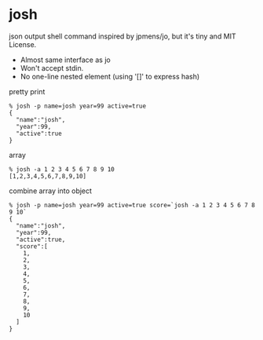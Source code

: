 # josh

json output shell command inspired by jpmens/jo, but it's tiny and MIT License.

- Almost same interface as jo
- Won't accept stdin.
- No one-line nested element (using '[]' to express hash)

pretty print
```
% josh -p name=josh year=99 active=true
{
  "name":"josh",
  "year":99,
  "active":true
}
```

array
```
% josh -a 1 2 3 4 5 6 7 8 9 10
[1,2,3,4,5,6,7,8,9,10]
```

combine array into object
```
% josh -p name=josh year=99 active=true score=`josh -a 1 2 3 4 5 6 7 8 9 10`
{
  "name":"josh",
  "year":99,
  "active":true,
  "score":[
    1,
    2,
    3,
    4,
    5,
    6,
    7,
    8,
    9,
    10
  ]
}
```
